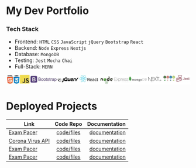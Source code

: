 
# My Dev Portfolio

### Tech Stack
 - Frontend: `HTML` `CSS` `JavaScript` `jQuery` `Bootstrap` `React`
 - Backend: `Node` `Express` `Nextjs`
 - Database: `MongoDB`
 - Testing: `Jest` `Mocha` `Chai`
 - Full-Stack: `MERN`
 
 ![tech stack](/techlogos.JPG)
 
# Deployed Projects 

 | Link        | Code Repo      | Documentation |
| ------------- |:-------------:| ------------:|
| [Exam Pacer](http://exam.pacer.jeffwalsh.co.za/)| [code/files](https://github.com/jeffpwalsh/exam-pacer) | [documentation](https://github.com/jeffpwalsh/exam-pacer/blob/master/README.md) |
| [Corona Virus API](https://jeffpwalsh-corona-virus-api.herokuapp.com/)| [code/files](https://github.com/jeffpwalsh/corona-virus-api) | [documentation](https://github.com/jeffpwalsh/corona-virus-api/blob/master/README.md) |
| [Exam Pacer](http://exam.pacer.jeffwalsh.co.za/)| [code/files](https://github.com/jeffpwalsh/exam-pacer) | [documentation](https://github.com/jeffpwalsh/exam-pacer/blob/master/README.md) |
| [Exam Pacer](http://exam.pacer.jeffwalsh.co.za/)| [code/files](https://github.com/jeffpwalsh/exam-pacer) | [documentation](https://github.com/jeffpwalsh/exam-pacer/blob/master/README.md) |

 
 




  
 
 
  
 
 
